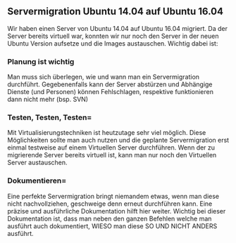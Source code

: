 ## Servermigration Ubuntu 14.04 auf Ubuntu 16.04
Wir haben einen Server von Ubuntu 14.04 auf Ubuntu 16.04 migriert. Da der Server bereits virtuell war, konnten wir nur noch den Server in der neuen Ubuntu Version aufsetze und die Images austauschen. Wichtig dabei ist:


### Planung ist wichtig
Man muss sich überlegen, wie und wann man ein Servermigration durchführt. Gegebenenfalls kann der Server abstürzen und Abhängige Dienste (und Personen) können Fehlschlagen, respektive funktionieren dann nicht mehr (bsp. SVN)
### Testen, Testen, Testen=
Mit Virtualisierungstechniken ist heutzutage sehr viel möglich. Diese Möglichkeiten sollte man auch nutzen und die geplante Servermigration erst einmal testweise auf einem Virtuellen Server durchführen. Wenn der zu migrierende Server bereits virtuell ist, kann man nur noch den Virtuellen Server austauschen.
### Dokumentieren=
Eine perfekte Servermigration bringt niemandem etwas, wenn man diese nicht nachvollziehen, geschweige denn erneut durchführen kann. Eine präzise und ausführliche Dokumentation hilft hier weiter. Wichtig bei dieser Dokumentation ist, dass man neben den ganzen Befehlen welche man ausführt auch dokumentiert, WIESO man diese SO UND NICHT ANDERS ausführt.
